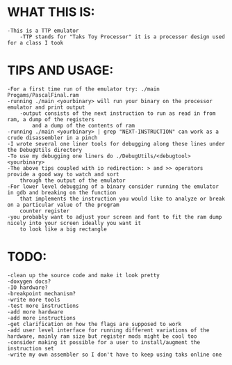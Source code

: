 # WHAT THIS IS:
	-This is a TTP emulator
		-TTP stands for "Taks Toy Processor" it is a processor design used for a class I took
# TIPS AND USAGE:
	-For a first time run of the emulator try: ./main Progams/PascalFinal.ram
	-running ./main <yourbinary> will run your binary on the processor emulator and print output
		-output consists of the next instruction to run as read in from ram, a dump of the registers
			and a dump of the contents of ram
	-running ./main <yourbinary> | grep "NEXT-INSTRUCTION" can work as a crude disassembler in a pinch
	-I wrote several one liner tools for debugging along these lines under the DebugUtils directory
	-To use my debugging one liners do ./DebugUtils/<debugtool> <yourbinary>
	-The above tips coupled with io redirection: > and >> operators provide a good way to watch and sort
		through the output of the emulator
	-For lower level debugging of a binary consider running the emulator in gdb and breaking on the function
		that implements the instruction you would like to analyze or break on a particular value of the program
		counter register
	-you probably want to adjust your screen and font to fit the ram dump nicely into your screen ideally you want it 
		to look like a big rectangle
# TODO:
	-clean up the source code and make it look pretty
	-doxygen docs?
	-IO hardware?
	-breakpoint mechanism?
	-write more tools
	-test more instructions
	-add more hardware
	-add more instructions
	-get clarification on how the flags are supposed to work
	-add user level interface for running different variations of the hardware, mainly ram size but register mods might be cool too
	-consider making it possible for a user to install/augment the instruction set
	-write my own assembler so I don't have to keep using taks online one
